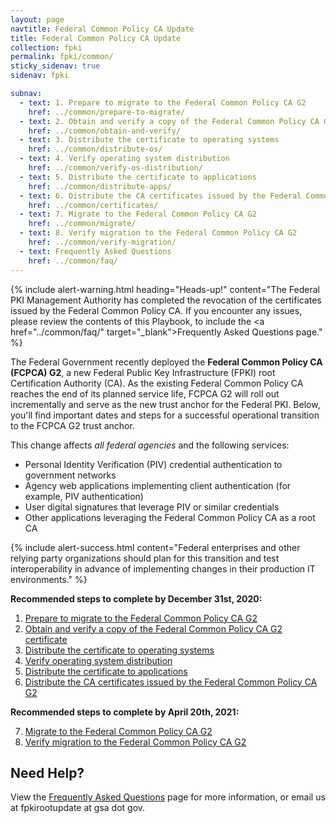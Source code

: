 ```yaml
---
layout: page
navtitle: Federal Common Policy CA Update
title: Federal Common Policy CA Update
collection: fpki
permalink: fpki/common/
sticky_sidenav: true
sidenav: fpki

subnav:
  - text: 1. Prepare to migrate to the Federal Common Policy CA G2
    href: ../common/prepare-to-migrate/
  - text: 2. Obtain and verify a copy of the Federal Common Policy CA G2 certificate
    href: ../common/obtain-and-verify/
  - text: 3. Distribute the certificate to operating systems
    href: ../common/distribute-os/
  - text: 4. Verify operating system distribution
    href: ../common/verify-os-distribution/
  - text: 5. Distribute the certificate to applications
    href: ../common/distribute-apps/
  - text: 6. Distribute the CA certificates issued by the Federal Common Policy CA G2
    href: ../common/certificates/
  - text: 7. Migrate to the Federal Common Policy CA G2
    href: ../common/migrate/
  - text: 8. Verify migration to the Federal Common Policy CA G2
    href: ../common/verify-migration/
  - text: Frequently Asked Questions
    href: ../common/faq/
---
```


{% include alert-warning.html heading="Heads-up!" content="The Federal PKI Management Authority has completed the revocation of the certificates issued by the Federal Common Policy CA.  If you encounter any issues, please review the contents of this Playbook, to include the <a href=\"../common/faq/\" target=\"_blank\">Frequently Asked Questions</a> page." %} 

The Federal Government recently deployed the **Federal Common Policy CA (FCPCA) G2**, a new Federal Public Key Infrastructure (FPKI) root Certification Authority (CA). As the existing Federal Common Policy CA reaches the end of its planned service life, FCPCA G2 will roll out incrementally and serve as the new trust anchor for the Federal PKI. Below, you'll find important dates and steps for a successful operational transition to the FCPCA G2 trust anchor.

This change affects *all federal agencies* and the following services:

- Personal Identity Verification (PIV) credential authentication to government networks
- Agency web applications implementing client authentication (for example, PIV authentication)
- User digital signatures that leverage PIV or similar credentials
- Other applications leveraging the Federal Common Policy CA as a root CA

{% include alert-success.html content="Federal enterprises and other relying party organizations should plan for this transition and test interoperability in advance of implementing changes in their production IT environments." %} 

**Recommended steps to complete by December 31st, 2020:**

<ol>
   <li><a href="../common/prepare-to-migrate/">Prepare to migrate to the Federal Common Policy CA G2</a></li>
   <li><a href="../common/obtain-and-verify/">Obtain and verify a copy of the Federal Common Policy CA G2 certificate</a></li>
   <li><a href="../common/distribute-os/">Distribute the certificate to operating systems</a></li>
   <li><a href="../common/verify-os-distribution/">Verify operating system distribution</a></li>
   <li><a href="../common/distribute-apps/">Distribute the certificate to applications</a></li>
   <li><a href="../common/certificates/">Distribute the CA certificates issued by the Federal Common Policy CA G2</a></li>
</ol>
    
**Recommended steps to complete by April 20th, 2021:**

<ol>
   <li value="7"><a href="../common/migrate/">Migrate to the Federal Common Policy CA G2</a></li>
   <li value="8"><a href="../common/verify-migration/">Verify migration to the Federal Common Policy CA G2</a></li>
</ol>

## Need Help?

View the [Frequently Asked Questions](../common/faq/) page for more information, or email us at fpkirootupdate at gsa dot gov.


